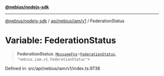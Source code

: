 [**@nebius/nodejs-sdk**](../../../../../README.md)

***

[@nebius/nodejs-sdk](../../../../../README.md) / [api/nebius/iam/v1](../README.md) / FederationStatus

# Variable: FederationStatus

> **FederationStatus**: [`MessageFns`](../../../../../runtime/protos/core/interfaces/MessageFns.md)\<[`FederationStatus`](../interfaces/FederationStatus.md), `"nebius.iam.v1.FederationStatus"`\>

Defined in: src/api/nebius/iam/v1/index.ts:9738
